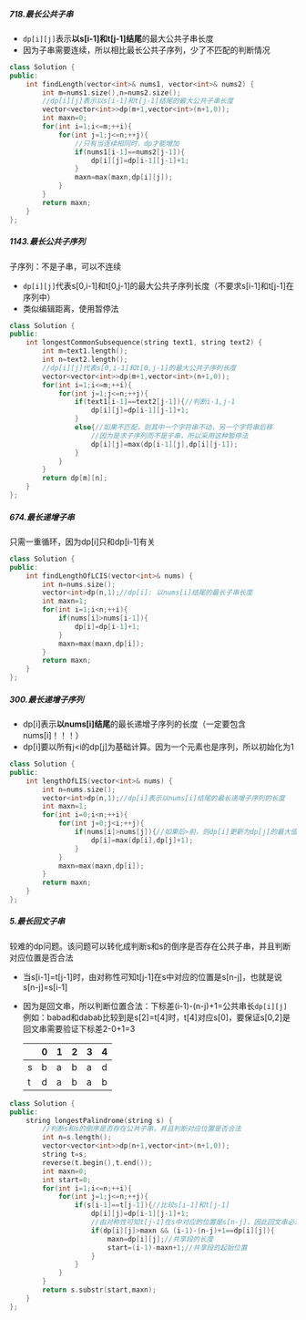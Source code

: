 
##### 718.最长公共子串

- `dp[i][j]`表示**以s[i-1]和t[j-1]结尾**的最大公共子串长度 
- 因为子串需要连续，所以相比最长公共子序列，少了不匹配的判断情况

```cpp
class Solution {
public:
    int findLength(vector<int>& nums1, vector<int>& nums2) {
        int m=nums1.size(),n=nums2.size();
        //dp[i][j]表示以s[i-1]和t[j-1]结尾的最大公共子串长度 
        vector<vector<int>>dp(m+1,vector<int>(n+1,0));
        int maxn=0; 
        for(int i=1;i<=m;++i){
        	for(int j=1;j<=n;++j){
        		//只有当连续相同时，dp才能增加 
        		if(nums1[i-1]==nums2[j-1]){
        			dp[i][j]=dp[i-1][j-1]+1;
				}
			    maxn=max(maxn,dp[i][j]);
			}
		}
		return maxn;
    }
};
```
##### 1143.最长公共子序列

子序列：不是子串，可以不连续

- `dp[i][j]`代表s[0,i-1]和t[0,j-1]的最大公共子序列长度（不要求s[i-1]和t[j-1]在序列中）
- 类似编辑距离，使用暂停法

```cpp
class Solution {
public:
    int longestCommonSubsequence(string text1, string text2) {
        int m=text1.length();
        int n=text2.length();
        //dp[i][j]代表s[0,i-1]和t[0,j-1]的最大公共子序列长度
        vector<vector<int>>dp(m+1,vector<int>(n+1,0));
        for(int i=1;i<=m;++i){
            for(int j=1;j<=n;++j){
                if(text1[i-1]==text2[j-1]){//判断i-1,j-1
                    dp[i][j]=dp[i-1][j-1]+1;
                }
                else{//如果不匹配，则其中一个字符串不动，另一个字符串后移
                    //因为是求子序列而不是子串，所以采用这种暂停法
                    dp[i][j]=max(dp[i-1][j],dp[i][j-1]);
                }
            }
        }
        return dp[m][n];
    }
};
```


##### 674.最长递增子串

只需一重循环，因为dp[i]只和dp[i-1]有关

```cpp
class Solution {
public:
    int findLengthOfLCIS(vector<int>& nums) {
        int n=nums.size();
        vector<int>dp(n,1);//dp[i]: 以nums[i]结尾的最长子串长度
        int maxn=1;
        for(int i=1;i<n;++i){
            if(nums[i]>nums[i-1]){
                dp[i]=dp[i-1]+1;
            }
            maxn=max(maxn,dp[i]);
        }
        return maxn;
    }
};
```


##### 300.最长递增子序列

- dp[i]表示**以nums[i]结尾**的最长递增子序列的长度（一定要包含nums[i]！！！）
- dp[i]要以所有j<i的dp[j]为基础计算。因为一个元素也是序列，所以初始化为1

```cpp
class Solution {
public:
    int lengthOfLIS(vector<int>& nums) {
        int n=nums.size();
        vector<int>dp(n,1);//dp[i]表示以nums[i]结尾的最长递增子序列的长度
        int maxn=1;
        for(int i=0;i<n;++i){
            for(int j=0;j<i;++j){
                if(nums[i]>nums[j]){//如果后>前，则dp[i]更新为dp[j]的最大值+1
                    dp[i]=max(dp[i],dp[j]+1);
                }
            }
            maxn=max(maxn,dp[i]);
        }
        return maxn;
    }
};
```

##### 5.最长回文子串

较难的dp问题。该问题可以转化成判断s和s的倒序是否存在公共子串，并且判断对应位置是否合法

- 当s[i-1]=t[j-1]时，由对称性可知t[j-1]在s中对应的位置是s[n-j]，也就是说s[n-j]=s[i-1]

- 因为是回文串，所以判断位置合法：下标差(i-1)-(n-j)+1=公共串长`dp[i][j] `
  例如：babad和dabab比较到是s[2]=t[4]时，t[4]对应s[0]，要保证s[0,2]是回文串需要验证下标差2-0+1=3

  |      | 0    | 1    | 2    | 3    | 4    |
  | ---- | ---- | ---- | ---- | ---- | ---- |
  | s    | b    | a    | b    | a    | d    |
  | t    | d    | a    | b    | a    | b    |

  

```cpp
class Solution {
public:
    string longestPalindrome(string s) {
        //判断s和s的倒序是否存在公共子串，并且判断对应位置是否合法
        int n=s.length();
        vector<vector<int>>dp(n+1,vector<int>(n+1,0));
        string t=s;
        reverse(t.begin(),t.end());
        int maxn=0;
        int start=0;
        for(int i=1;i<=n;++i){
            for(int j=1;j<=n;++j){
                if(s[i-1]==t[j-1]){//比较s[i-1]和t[j-1]
                    dp[i][j]=dp[i-1][j-1]+1;
                    //由对称性可知t[j-1]在s中对应的位置是s[n-j]，因此回文串必须满足s[n-j]=s[i-1]并且下标差(i-1)-(n-j)+1为公共串长dp[i][j] 
                    if(dp[i][j]>maxn && (i-1)-(n-j)+1==dp[i][j]){
                        maxn=dp[i][j];//共享段的长度
                        start=(i-1)-maxn+1;//共享段的起始位置
                    }
                }
            }
        }
        return s.substr(start,maxn);
    }
};
```

